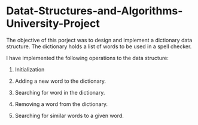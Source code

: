 # Datat-Structures-and-Algorithms-University-Project

The objective of this porject was to design and implement a dictionary data structure. The dictionary holds a list of words to be used in a spell checker.

I have implemented the following operations to the data structure:
1.	Initialization 

2.	Adding a new word to the dictionary.

3.	Searching for word in the dictionary.

4.	Removing a word from the dictionary.

5.	Searching for similar words to a given word.




